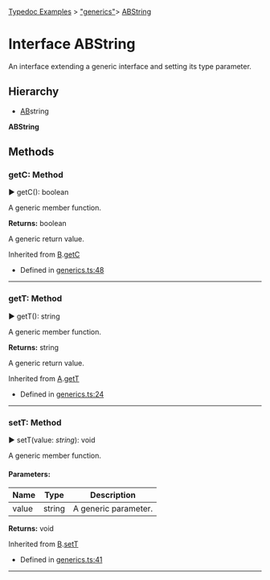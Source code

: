 [Typedoc Examples](../index.md) >  ["generics"](../modules/_generics_.md)>  [ABString](../interfaces/_generics_.abstring.md)
# Interface ABString


<p>An interface extending a generic interface and setting its type parameter.</p>








## Hierarchy
* [AB](../interfaces/_generics_.ab.md)string

**ABString**










## Methods

<a id="getc"></a>
###  getC: Method

► getC(): boolean


<p>A generic member function.</p>










**Returns:** boolean

A generic return value.




Inherited from [B](_generics_.b.md).[getC](_generics_.b.md#getc)



* Defined in [generics.ts:48](https://github.com/tgreyuk/typedoc-plugin-markdown/blob/04105dc/samples/src/typedoc/generics.ts#L48)









---

<a id="gett"></a>
###  getT: Method

► getT(): string


<p>A generic member function.</p>










**Returns:** string

A generic return value.




Inherited from [A](_generics_.a.md).[getT](_generics_.a.md#gett)



* Defined in [generics.ts:24](https://github.com/tgreyuk/typedoc-plugin-markdown/blob/04105dc/samples/src/typedoc/generics.ts#L24)









---

<a id="sett"></a>
###  setT: Method

► setT(value: *string*): void


<p>A generic member function.</p>







#### Parameters:
| Name  | Type                | Description  |
| ------ | ------------------- | ------------ |
| value  | string | A generic parameter. |



**Returns:** void




Inherited from [B](_generics_.b.md).[setT](_generics_.b.md#sett)



* Defined in [generics.ts:41](https://github.com/tgreyuk/typedoc-plugin-markdown/blob/04105dc/samples/src/typedoc/generics.ts#L41)









---



